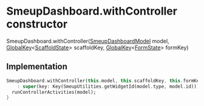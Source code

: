 


# SmeupDashboard.withController constructor







SmeupDashboard.withController([SmeupDashboardModel](../../smeup_models_widgets_smeup_dashboard_model/SmeupDashboardModel-class.md) model, [GlobalKey](https://api.flutter.dev/flutter/widgets/GlobalKey-class.html)&lt;[ScaffoldState](https://api.flutter.dev/flutter/material/ScaffoldState-class.html)> scaffoldKey, [GlobalKey](https://api.flutter.dev/flutter/widgets/GlobalKey-class.html)&lt;[FormState](https://api.flutter.dev/flutter/widgets/FormState-class.html)> formKey)





## Implementation

```dart
SmeupDashboard.withController(this.model, this.scaffoldKey, this.formKey)
    : super(key: Key(SmeupUtilities.getWidgetId(model.type, model.id))) {
  runControllerActivities(model);
}
```







